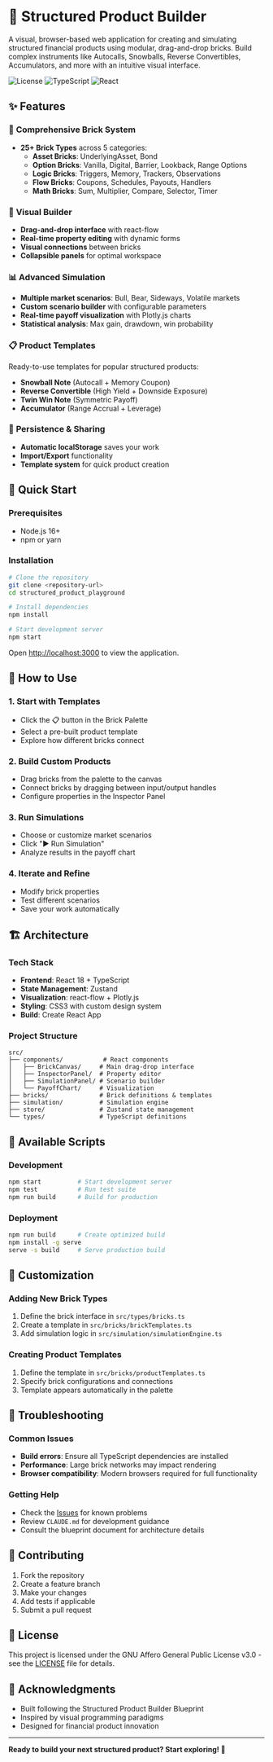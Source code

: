 # 📐 Structured Product Builder

A visual, browser-based web application for creating and simulating structured financial products using modular, drag-and-drop bricks. Build complex instruments like Autocalls, Snowballs, Reverse Convertibles, Accumulators, and more with an intuitive visual interface.

![License](https://img.shields.io/badge/license-AGPL--3.0-blue.svg)
![TypeScript](https://img.shields.io/badge/TypeScript-007ACC?logo=typescript&logoColor=white)
![React](https://img.shields.io/badge/React-20232A?logo=react&logoColor=61DAFB)

## ✨ Features

### 🧱 **Comprehensive Brick System**
- **25+ Brick Types** across 5 categories:
  - **Asset Bricks**: UnderlyingAsset, Bond
  - **Option Bricks**: Vanilla, Digital, Barrier, Lookback, Range Options
  - **Logic Bricks**: Triggers, Memory, Trackers, Observations
  - **Flow Bricks**: Coupons, Schedules, Payouts, Handlers
  - **Math Bricks**: Sum, Multiplier, Compare, Selector, Timer

### 🎨 **Visual Builder**
- **Drag-and-drop interface** with react-flow
- **Real-time property editing** with dynamic forms
- **Visual connections** between bricks
- **Collapsible panels** for optimal workspace

### 📊 **Advanced Simulation**
- **Multiple market scenarios**: Bull, Bear, Sideways, Volatile markets
- **Custom scenario builder** with configurable parameters
- **Real-time payoff visualization** with Plotly.js charts
- **Statistical analysis**: Max gain, drawdown, win probability

### 📋 **Product Templates**
Ready-to-use templates for popular structured products:
- **Snowball Note** (Autocall + Memory Coupon)
- **Reverse Convertible** (High Yield + Downside Exposure)
- **Twin Win Note** (Symmetric Payoff)
- **Accumulator** (Range Accrual + Leverage)

### 💾 **Persistence & Sharing**
- **Automatic localStorage** saves your work
- **Import/Export** functionality
- **Template system** for quick product creation

## 🚀 Quick Start

### Prerequisites
- Node.js 16+ 
- npm or yarn

### Installation

```bash
# Clone the repository
git clone <repository-url>
cd structured_product_playground

# Install dependencies
npm install

# Start development server
npm start
```

Open [http://localhost:3000](http://localhost:3000) to view the application.

## 🎯 How to Use

### 1. **Start with Templates**
- Click the 📋 button in the Brick Palette
- Select a pre-built product template
- Explore how different bricks connect

### 2. **Build Custom Products**
- Drag bricks from the palette to the canvas
- Connect bricks by dragging between input/output handles
- Configure properties in the Inspector Panel

### 3. **Run Simulations**
- Choose or customize market scenarios
- Click "▶️ Run Simulation" 
- Analyze results in the payoff chart

### 4. **Iterate and Refine**
- Modify brick properties
- Test different scenarios
- Save your work automatically

## 🏗 Architecture

### Tech Stack
- **Frontend**: React 18 + TypeScript
- **State Management**: Zustand
- **Visualization**: react-flow + Plotly.js
- **Styling**: CSS3 with custom design system
- **Build**: Create React App

### Project Structure
```
src/
├── components/           # React components
│   ├── BrickCanvas/     # Main drag-drop interface
│   ├── InspectorPanel/  # Property editor
│   ├── SimulationPanel/ # Scenario builder
│   └── PayoffChart/     # Visualization
├── bricks/              # Brick definitions & templates
├── simulation/          # Simulation engine
├── store/               # Zustand state management
└── types/               # TypeScript definitions
```

## 🧪 Available Scripts

### Development
```bash
npm start          # Start development server
npm test           # Run test suite
npm run build      # Build for production
```

### Deployment
```bash
npm run build      # Create optimized build
npm install -g serve
serve -s build     # Serve production build
```

## 🎨 Customization

### Adding New Brick Types
1. Define the brick interface in `src/types/bricks.ts`
2. Create a template in `src/bricks/brickTemplates.ts`
3. Add simulation logic in `src/simulation/simulationEngine.ts`

### Creating Product Templates
1. Define the template in `src/bricks/productTemplates.ts`
2. Specify brick configurations and connections
3. Template appears automatically in the palette

## 🐛 Troubleshooting

### Common Issues
- **Build errors**: Ensure all TypeScript dependencies are installed
- **Performance**: Large brick networks may impact rendering
- **Browser compatibility**: Modern browsers required for full functionality

### Getting Help
- Check the [Issues](https://github.com/your-repo/issues) for known problems
- Review `CLAUDE.md` for development guidance
- Consult the blueprint document for architecture details

## 🤝 Contributing

1. Fork the repository
2. Create a feature branch
3. Make your changes
4. Add tests if applicable
5. Submit a pull request

## 📄 License

This project is licensed under the GNU Affero General Public License v3.0 - see the [LICENSE](LICENSE) file for details.

## 🙏 Acknowledgments

- Built following the Structured Product Builder Blueprint
- Inspired by visual programming paradigms
- Designed for financial product innovation

---

**Ready to build your next structured product? Start exploring! 🚀**
